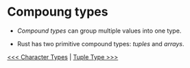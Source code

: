 # Compoung types 

- *Compound types* can group multiple values into one type.

- Rust has two primitive compound types: *tuples* and *arrays*.


[<<< Character Types](106.4-Character-Types.md) | [Tuple Type >>>](107.1-Tuple-Type.md)